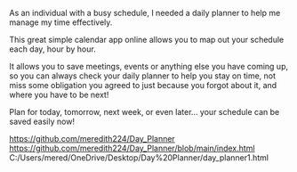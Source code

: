 As an individual with a busy schedule, I needed a daily planner to help me manage my time effectively. 

This great simple calendar app online allows you to map out your schedule each day, hour by hour.

It allows you to save meetings, events or anything else you have coming up, so you can always check your daily planner to help you stay on time, not miss some obligation you agreed to just because you forgot about it, and where you have to be next!

Plan for today, tomorrow, next week, or even later... your schedule can be saved easily now!

https://github.com/meredith224/Day_Planner
https://github.com/meredith224/Day_Planner/blob/main/index.html
C:/Users/mered/OneDrive/Desktop/Day%20Planner/day_planner1.html
